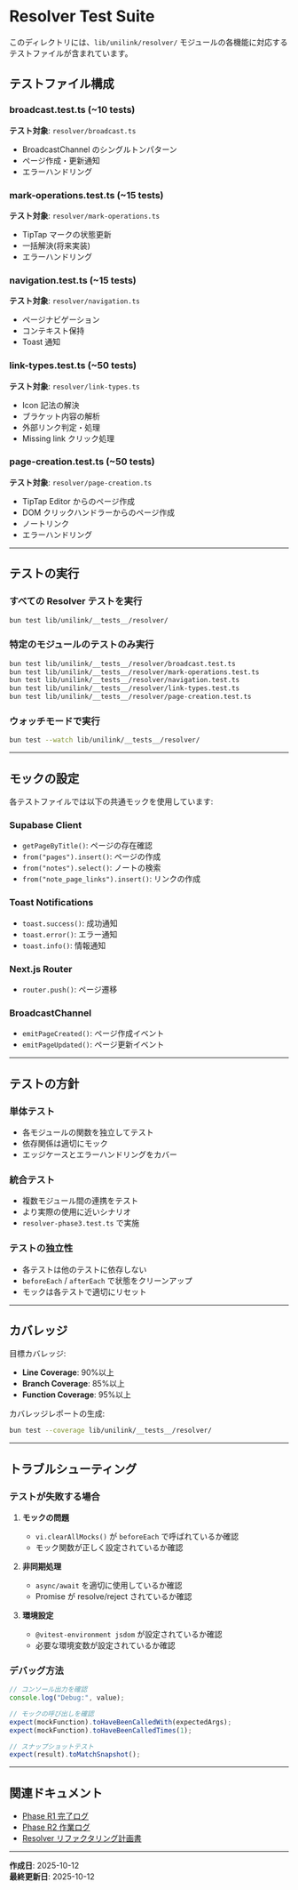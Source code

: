 # Resolver Test Suite

このディレクトリには、`lib/unilink/resolver/` モジュールの各機能に対応するテストファイルが含まれています。

## テストファイル構成

### broadcast.test.ts (~10 tests)

**テスト対象**: `resolver/broadcast.ts`

- BroadcastChannel のシングルトンパターン
- ページ作成・更新通知
- エラーハンドリング

### mark-operations.test.ts (~15 tests)

**テスト対象**: `resolver/mark-operations.ts`

- TipTap マークの状態更新
- 一括解決(将来実装)
- エラーハンドリング

### navigation.test.ts (~15 tests)

**テスト対象**: `resolver/navigation.ts`

- ページナビゲーション
- コンテキスト保持
- Toast 通知

### link-types.test.ts (~50 tests)

**テスト対象**: `resolver/link-types.ts`

- Icon 記法の解決
- ブラケット内容の解析
- 外部リンク判定・処理
- Missing link クリック処理

### page-creation.test.ts (~50 tests)

**テスト対象**: `resolver/page-creation.ts`

- TipTap Editor からのページ作成
- DOM クリックハンドラーからのページ作成
- ノートリンク
- エラーハンドリング

---

## テストの実行

### すべての Resolver テストを実行

```bash
bun test lib/unilink/__tests__/resolver/
```

### 特定のモジュールのテストのみ実行

```bash
bun test lib/unilink/__tests__/resolver/broadcast.test.ts
bun test lib/unilink/__tests__/resolver/mark-operations.test.ts
bun test lib/unilink/__tests__/resolver/navigation.test.ts
bun test lib/unilink/__tests__/resolver/link-types.test.ts
bun test lib/unilink/__tests__/resolver/page-creation.test.ts
```

### ウォッチモードで実行

```bash
bun test --watch lib/unilink/__tests__/resolver/
```

---

## モックの設定

各テストファイルでは以下の共通モックを使用しています:

### Supabase Client

- `getPageByTitle()`: ページの存在確認
- `from("pages").insert()`: ページの作成
- `from("notes").select()`: ノートの検索
- `from("note_page_links").insert()`: リンクの作成

### Toast Notifications

- `toast.success()`: 成功通知
- `toast.error()`: エラー通知
- `toast.info()`: 情報通知

### Next.js Router

- `router.push()`: ページ遷移

### BroadcastChannel

- `emitPageCreated()`: ページ作成イベント
- `emitPageUpdated()`: ページ更新イベント

---

## テストの方針

### 単体テスト

- 各モジュールの関数を独立してテスト
- 依存関係は適切にモック
- エッジケースとエラーハンドリングをカバー

### 統合テスト

- 複数モジュール間の連携をテスト
- より実際の使用に近いシナリオ
- `resolver-phase3.test.ts` で実施

### テストの独立性

- 各テストは他のテストに依存しない
- `beforeEach` / `afterEach` で状態をクリーンアップ
- モックは各テストで適切にリセット

---

## カバレッジ

目標カバレッジ:

- **Line Coverage**: 90%以上
- **Branch Coverage**: 85%以上
- **Function Coverage**: 95%以上

カバレッジレポートの生成:

```bash
bun test --coverage lib/unilink/__tests__/resolver/
```

---

## トラブルシューティング

### テストが失敗する場合

1. **モックの問題**

   - `vi.clearAllMocks()` が `beforeEach` で呼ばれているか確認
   - モック関数が正しく設定されているか確認

2. **非同期処理**

   - `async/await` を適切に使用しているか確認
   - Promise が resolve/reject されているか確認

3. **環境設定**
   - `@vitest-environment jsdom` が設定されているか確認
   - 必要な環境変数が設定されているか確認

### デバッグ方法

```typescript
// コンソール出力を確認
console.log("Debug:", value);

// モックの呼び出しを確認
expect(mockFunction).toHaveBeenCalledWith(expectedArgs);
expect(mockFunction).toHaveBeenCalledTimes(1);

// スナップショットテスト
expect(result).toMatchSnapshot();
```

---

## 関連ドキュメント

- [Phase R1 完了ログ](../../../../docs/08_worklogs/2025_10/20251012/20251012_13_resolver-refactoring-complete.md)
- [Phase R2 作業ログ](../../../../docs/08_worklogs/2025_10/20251012/20251012_14_phase-r2-test-splitting.md)
- [Resolver リファクタリング計画書](../../../../docs/04_implementation/plans/unified-link-mark/20251012_11_resolver-refactoring-plan.md)

---

**作成日**: 2025-10-12  
**最終更新日**: 2025-10-12
